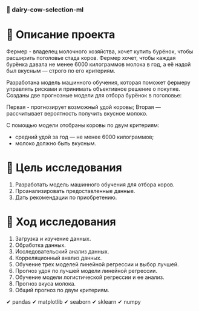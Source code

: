 ### 🐄 dairy-cow-selection-ml

# 📃 Описание проекта

Фермер - владелец молочного хозяйства, хочет купить бурёнок, чтобы расширить поголовье стада коров. Фермер хочет, чтобы каждая бурёнка давала не менее 6000 килограммов молока в год, а её надой был вкусным — строго по его критериям.

Разработана модель машинного обучения, которая поможет фермеру управлять рисками и принимать объективное решение о покупке. Созданы две прогнозные модели для отбора бурёнок в поголовье:

Первая - прогнозирует возможный удой коровы;
Вторая — рассчитывает вероятность получить вкусное молоко.

С помощью модели отобраны коровы по двум критериям:

- средний удой за год — не менее 6000 килограммов;
- молоко должно быть вкусным.

# 🐄 Цель исследования

1. Разработать модель машинного обучения для отбора коров.
2. Проанализировать предоставленные данные.
3. Дать рекомендации по приобретению.

# 📍 Ход исследования

1. Загрузка и изучение данных.
2. Обработка данных.
3. Исследовательский анализ данных.
4. Корреляционный анализ данных.
5. Обучение трех моделей линейной регрессии и выбор лучшей.
6. Прогноз удоя по лучшей модели линейной регрессии.
7. Обучение модели логистической регрессии и ее анализ.
8. Прогноз вкуса молока.
9. Общий прогноз по двум критериям.

✔ pandas ✔ matplotlib ✔ seaborn ✔ sklearn ✔ numpy
